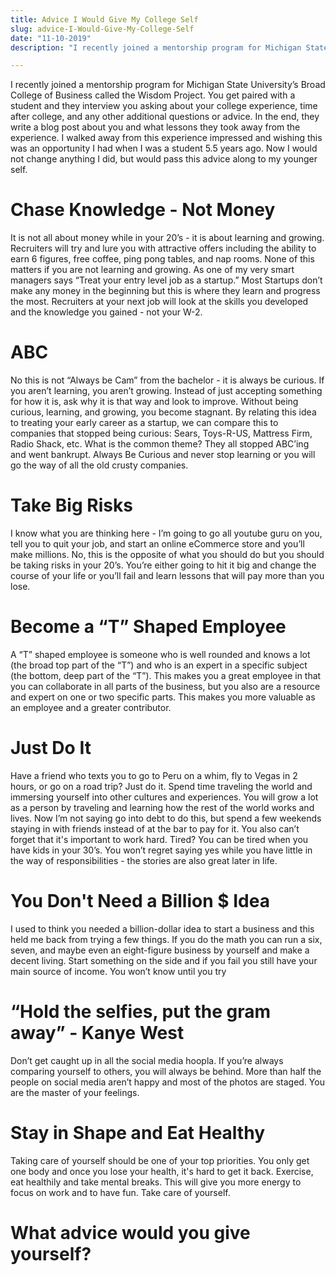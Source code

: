 ```yaml
---
title: Advice I Would Give My College Self
slug: advice-I-Would-Give-My-College-Self
date: "11-10-2019"
description: "I recently joined a mentorship program for Michigan State University’s Broad College of Business called the Wisdom Project. You get paired with a student and they interview you asking about your college experience, time after college..."

---
```


<div >

  I recently joined a mentorship program for Michigan State University’s Broad College of Business called the Wisdom Project. You get paired with a student and they interview you asking about your college experience, time after college, and any other additional questions or advice. In the end, they write a blog post about you and what lessons they took away from the experience. I walked away from this experience impressed and wishing this was an opportunity I had when I was a student 5.5 years ago. Now I would not change anything I did, but would pass this advice along to my younger self. 

<h1>Chase Knowledge - Not Money</h1>
It is not all about money while in your 20’s - it is about learning and growing. Recruiters will try and lure you with attractive offers including the ability to earn 6 figures, free coffee, ping pong tables, and nap rooms. None of this matters if you are not learning and growing. As one of my very smart managers says “Treat your entry level job as a startup.” Most Startups don’t make any money in the beginning but this is where they learn and progress the most. Recruiters at your next job will look at the skills you developed and the knowledge you gained - not your W-2. 

<h1>ABC</h1>
No this is not “Always be Cam” from the bachelor - it is always be curious. If you aren’t learning, you aren’t growing. Instead of just accepting something for how it is, ask why it is that way and look to improve. Without being curious, learning, and growing, you become stagnant. By relating this idea to treating your early career as a startup, we can compare this to companies that stopped being curious: Sears, Toys-R-US, Mattress Firm, Radio Shack, etc. What is the common theme? They all stopped ABC’ing and went bankrupt. Always Be Curious and never stop learning or you will go the way of all the old crusty companies. 

<h1>Take Big Risks</h1>
I know what you are thinking here - I’m going to go all youtube guru on you, tell you to quit your job, and start an online eCommerce store and you’ll make millions. No, this is the opposite of what you should do but you should be taking risks in your 20’s. You’re either going to hit it big and change the course of your life or you’ll fail and learn lessons that will pay more than you lose. 

<h1>Become a “T” Shaped Employee</h1>
A “T” shaped employee is someone who is well rounded and knows a lot (the broad top part of the “T”) and who is an expert in a specific subject (the bottom, deep part of the “T”). This makes you a great employee in that you can collaborate in all parts of the business, but you also are a resource and expert on one or two specific parts. This makes you more valuable as an employee and a greater contributor. 

<h1>Just Do It</h1>
Have a friend who texts you to go to Peru on a whim, fly to Vegas in 2 hours, or go on a road trip? Just do it. Spend time traveling the world and immersing yourself into other cultures and experiences. You will grow a lot as a person by traveling and learning how the rest of the world works and lives. Now I’m not saying go into debt to do this, but spend a few weekends staying in with friends instead of at the bar to pay for it. You also can’t forget that it's important to work hard. Tired? You can be tired when you have kids in your 30’s. You won’t regret saying yes while you have little in the way of responsibilities - the stories are also great later in life. 

<h1>You Don't Need a Billion $ Idea</h1>
I used to think you needed a billion-dollar idea to start a business and this held me back from trying a few things. If you do the math you can run a six, seven, and maybe even an eight-figure business by yourself and make a decent living. Start something on the side and if you fail you still have your main source of income. You won’t know until you try
	
<h1>“Hold the selfies, put the gram away” - Kanye West</h1>
Don’t get caught up in all the social media hoopla. If you’re always comparing yourself to others, you will always be behind. More than half the people on social media aren’t happy and most of the photos are staged. You are the master of your feelings. 

<h1>Stay in Shape and Eat Healthy</h1>
Taking care of yourself should be one of your top priorities. You only get one body and once you lose your health, it's hard to get it back. Exercise, eat healthily and take mental breaks. This will give you more energy to focus on work and to have fun. Take care of yourself. 
<p></p>
<h1>What advice would you give yourself?</h1>
</div>